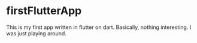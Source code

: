 # firstFlutterApp
This is my first app written in flutter on dart. Basically, nothing interesting. I was just playing around.
